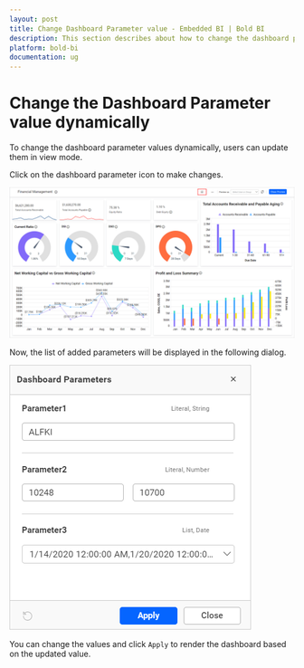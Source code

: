 ```yaml
---
layout: post
title: Change Dashboard Parameter value - Embedded BI | Bold BI
description: This section describes about how to change the dashboard parameter value dynamically in Bold BI Embedded. 
platform: bold-bi
documentation: ug
---
```


# Change the Dashboard Parameter value dynamically

To change the dashboard parameter values dynamically, users can update them in view mode.

Click on the dashboard parameter icon to make changes.

![Dashboard parameter icon](/static/assets/working-with-datasource/dashboard-parameter/images/dashboard-parameter-icon-preview.png)

Now, the list of added parameters will be displayed in the following dialog.

![Dashboard parameter viewer dialog](/static/assets/working-with-datasource/dashboard-parameter/images/dashboard-parameter-viewer.png)

You can change the values and click `Apply` to render the dashboard based on the updated value.